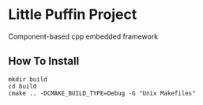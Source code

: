 # Little Puffin Project
Component-based cpp embedded framework

## How To Install

```shell
mkdir build
cd build
cmake .. -DCMAKE_BUILD_TYPE=Debug -G "Unix Makefiles"
```

